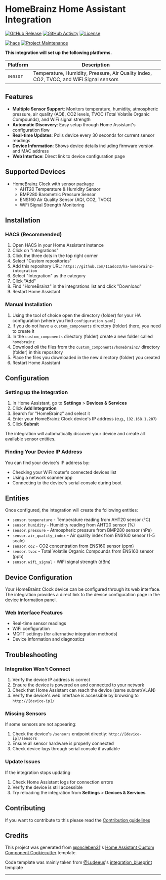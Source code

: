 # HomeBrainz Home Assistant Integration

[![GitHub Release][releases-shield]][releases]
[![GitHub Activity][commits-shield]][commits]
[![License][license-shield]](LICENSE)

[![hacs][hacsbadge]][hacs]
[![Project Maintenance][maintenance-shield]][user_profile]

**This integration will set up the following platforms.**

Platform | Description
-- | --
`sensor` | Temperature, Humidity, Pressure, Air Quality Index, CO2, TVOC, and WiFi Signal sensors

## Features

- **Multiple Sensor Support**: Monitors temperature, humidity, atmospheric pressure, air quality (AQI), CO2 levels, TVOC (Total Volatile Organic Compounds), and WiFi signal strength
- **Automatic Discovery**: Easy setup through Home Assistant's configuration flow
- **Real-time Updates**: Polls device every 30 seconds for current sensor readings
- **Device Information**: Shows device details including firmware version and MAC address
- **Web Interface**: Direct link to device configuration page

## Supported Devices

- HomeBrainz Clock with sensor package
  - AHT20 Temperature & Humidity Sensor
  - BMP280 Barometric Pressure Sensor  
  - ENS160 Air Quality Sensor (AQI, CO2, TVOC)
  - WiFi Signal Strength Monitoring

## Installation

### HACS (Recommended)

1. Open HACS in your Home Assistant instance
2. Click on "Integrations"
3. Click the three dots in the top right corner
4. Select "Custom repositories"
5. Add this repository URL: `https://github.com/11ado33/ha-homebrainz-integration`
6. Select "Integration" as the category
7. Click "Add"
8. Find "HomeBrainz" in the integrations list and click "Download"
9. Restart Home Assistant

### Manual Installation

1. Using the tool of choice open the directory (folder) for your HA configuration (where you find `configuration.yaml`)
2. If you do not have a `custom_components` directory (folder) there, you need to create it
3. In the `custom_components` directory (folder) create a new folder called `homebrainz`
4. Download _all_ the files from the `custom_components/homebrainz/` directory (folder) in this repository
5. Place the files you downloaded in the new directory (folder) you created
6. Restart Home Assistant

## Configuration

### Setting up the Integration

1. In Home Assistant, go to **Settings** > **Devices & Services**
2. Click **Add Integration**
3. Search for "HomeBrainz" and select it
4. Enter your HomeBrainz Clock device's IP address (e.g., `192.168.1.207`)
5. Click **Submit**

The integration will automatically discover your device and create all available sensor entities.

### Finding Your Device IP Address

You can find your device's IP address by:
- Checking your WiFi router's connected devices list
- Using a network scanner app
- Connecting to the device's serial console during boot

## Entities

Once configured, the integration will create the following entities:

- `sensor.temperature` - Temperature reading from AHT20 sensor (°C)
- `sensor.humidity` - Humidity reading from AHT20 sensor (%)
- `sensor.pressure` - Atmospheric pressure from BMP280 sensor (hPa)
- `sensor.air_quality_index` - Air quality index from ENS160 sensor (1-5 scale)
- `sensor.co2` - CO2 concentration from ENS160 sensor (ppm)
- `sensor.tvoc` - Total Volatile Organic Compounds from ENS160 sensor (ppb)
- `sensor.wifi_signal` - WiFi signal strength (dBm)

## Device Configuration

Your HomeBrainz Clock device can be configured through its web interface. The integration provides a direct link to the device configuration page in the device information panel.

### Web Interface Features

- Real-time sensor readings
- WiFi configuration
- MQTT settings (for alternative integration methods)
- Device information and diagnostics

## Troubleshooting

### Integration Won't Connect

1. Verify the device IP address is correct
2. Ensure the device is powered on and connected to your network
3. Check that Home Assistant can reach the device (same subnet/VLAN)
4. Verify the device's web interface is accessible by browsing to `http://[device-ip]/`

### Missing Sensors

If some sensors are not appearing:
1. Check the device's `/sensors` endpoint directly: `http://[device-ip]/sensors`
2. Ensure all sensor hardware is properly connected
3. Check device logs through serial console if available

### Update Issues

If the integration stops updating:
1. Check Home Assistant logs for connection errors
2. Verify the device is still accessible
3. Try reloading the integration from **Settings** > **Devices & Services**

## Contributing

If you want to contribute to this please read the [Contribution guidelines](CONTRIBUTING.md)

## Credits

This project was generated from [@oncleben31](https://github.com/oncleben31)'s [Home Assistant Custom Component Cookiecutter](https://github.com/oncleben31/cookiecutter-homeassistant-custom-component) template.

Code template was mainly taken from [@Ludeeus](https://github.com/ludeeus)'s [integration_blueprint][integration_blueprint] template

---

[integration_blueprint]: https://github.com/ludeeus/integration_blueprint
[commits-shield]: https://img.shields.io/github/commit-activity/y/11ado33/ha-homebrainz-integration.svg?style=for-the-badge
[commits]: https://github.com/11ado33/ha-homebrainz-integration/commits/main
[hacs]: https://github.com/hacs/integration
[hacsbadge]: https://img.shields.io/badge/HACS-Custom-orange.svg?style=for-the-badge
[license-shield]: https://img.shields.io/github/license/11ado33/ha-homebrainz-integration.svg?style=for-the-badge
[maintenance-shield]: https://img.shields.io/badge/maintainer-%4011ado33-blue.svg?style=for-the-badge
[releases-shield]: https://img.shields.io/github/release/11ado33/ha-homebrainz-integration.svg?style=for-the-badge
[releases]: https://github.com/11ado33/ha-homebrainz-integration/releases
[user_profile]: https://github.com/11ado33